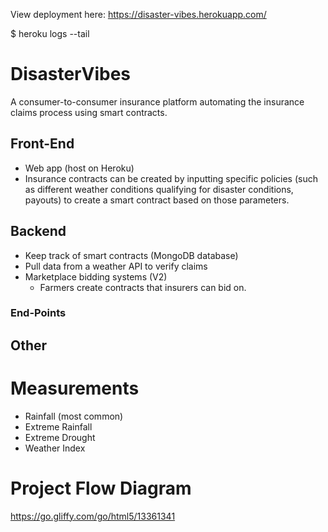 View deployment here: https://disaster-vibes.herokuapp.com/

$ heroku logs --tail

# DisasterVibes
A consumer-to-consumer insurance platform automating the insurance claims process using smart contracts.

## Front-End
- Web app (host on Heroku)
- Insurance contracts can be created by inputting specific policies (such as different weather conditions qualifying for disaster conditions, payouts) to create a smart contract based on those parameters.

## Backend
- Keep track of smart contracts (MongoDB database)
- Pull data from a weather API to verify claims
- Marketplace bidding systems (V2)
    - Farmers create contracts that insurers can bid on.
### End-Points


## Other
# Measurements
- Rainfall (most common)
- Extreme Rainfall
- Extreme Drought
- Weather Index

# Project Flow Diagram
https://go.gliffy.com/go/html5/13361341

